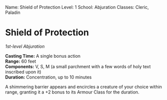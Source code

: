 Name: Shield of Protection
Level: 1
School: Abjuration
Classes: Cleric, Paladin

# Shield of Protection
_1st-level Abjuration_

**Casting Time:** A single bonus action    
**Range:** 60 feet    
**Components:** V, S, M (a small parchment with a few words of holy text inscribed upon it)    
**Duration:** Concentration, up to 10 minutes 

A shimmering barrier appears and encircles a creature of your choice within range, granting it a +2 bonus to its Armour Class for the duration.